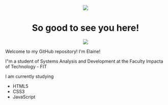 

<div align="center">
<img src="https://user-images.githubusercontent.com/68285556/118882123-352d5500-b8ca-11eb-97cf-64569c915d13.jpg"/>
</div>

<div align="center">
<h1>So good to see you here! </h1>
  
[<img src="https://img.shields.io/badge/linkedin-%230077B5.svg?&style=for-the-badge&logo=linkedin&logoColor=white"/>](https://www.linkedin.com/in/elainemacedo-dev/)
</div>

<p>Welcome to my GitHub repository! I'm Elaine! </p>
<p>I"m a student of Systems Analysis and Development at the Faculty Impacta of Technology - FIT</p>
<p>I am currently studying</p>
<ul>
  <li>HTML5
  <li>CSS3
  <li>JavaScript
</ul>
